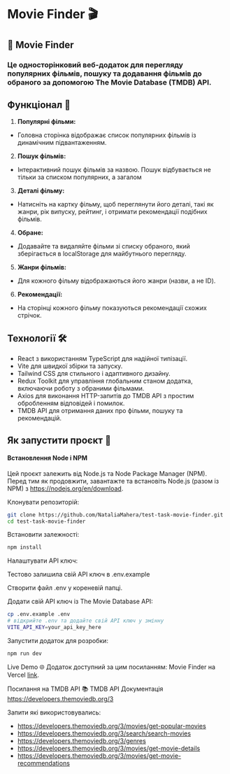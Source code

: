# Movie Finder 🎬
## 📝 Movie Finder 
### Це односторінковий веб-додаток для перегляду популярних фільмів, пошуку та додавання фільмів до обраного за допомогою The Movie Database (TMDB) API.

## Функціонал 🌟
1. **Популярні фільми:**
 - Головна сторінка відображає список популярних фільмів із динамічним підвантаженням.
2. **Пошук фільмів:**
 - Інтерактивний пошук фільмів за назвою. Пошук відбувається не тільки за списком популярних, а загалом
3. **Деталі фільму:**
 - Натисніть на картку фільму, щоб переглянути його деталі, такі як жанри, рік випуску, рейтинг, і отримати рекомендації подібних фільмів.
4. **Oбране:**
 - Додавайте та видаляйте фільми зі списку обраного, який зберігається в localStorage для майбутнього перегляду.
5. **Жанри фільмів:**
 - Для кожного фільму відображаються його жанри (назви, а не ID).
6. **Рекомендації:**
 - На сторінці кожного фільму показуються рекомендації схожих стрічок.
   
## Технології 🛠️
 - React з використанням TypeScript для надійної типізації.
 - Vite для швидкої збірки та запуску.
 - Tailwind CSS для стильного і адаптивного дизайну.
 - Redux Toolkit для управління глобальним станом додатка, включаючи роботу з обраними фільмами.
 - Axios для виконання HTTP-запитів до TMDB API з простим обробленням відповідей і помилок.
 - TMDB API для отримання даних про фільми, пошуку та рекомендацій.

## Як запустити проєкт 🚀

#### Встановлення Node і NPM

Цей проєкт залежить від Node.js та Node Package Manager (NPM). Перед тим як продовжити, завантажте та встановіть Node.js (разом із NPM) з https://nodejs.org/en/download.

Клонувати репозиторій:
```bash
git clone https://github.com/NataliaMahera/test-task-movie-finder.git
cd test-task-movie-finder
```
Встановити залежності:
```bash
npm install
```
Налаштувати API ключ:

Тестово залишила свій API ключ в .env.example

Створити файл .env у кореневій папці.

Додати свій API ключ із The Movie Database API:

```bash
cp .env.example .env
# відкрийте .env та додайте свій API ключ у змінну 
VITE_API_KEY=your_api_key_here
```
Запустити додаток для розробки:
```bash
npm run dev
```
Live Demo 🌐
Додаток доступний за цим посиланням: Movie Finder на Vercel [link](https://movie-finder-alpha-lilac.vercel.app).

Посилання на TMDB API 📚
TMDB API Документація https://developers.themoviedb.org/3

Запити які використовувались:
- https://developers.themoviedb.org/3/movies/get-popular-movies
- https://developers.themoviedb.org/3/search/search-movies
- https://developers.themoviedb.org/3/genres
- https://developers.themoviedb.org/3/movies/get-movie-details
- https://developers.themoviedb.org/3/movies/get-movie-recommendations

